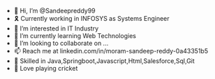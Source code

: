 - 👋 Hi, I’m @Sandeepreddy99
- 🎗  Currently working in INFOSYS as Systems Engineer
- 👀 I’m interested in IT Industry
- 🌱 I’m currently learning Web Technologies
- 💞️ I’m looking to collaborate on ...
- 📫 Reach me at linkedin.com/in/moram-sandeep-reddy-0a43351b5 
- 💪 Skilled in Java,Springboot,Javascript,Html,Salesforce,Sql,Git
- 🏏 Love playing cricket


<!---
Sandeepreddy99/Sandeepreddy99 is a ✨ special ✨ repository because its `README.md` (this file) appears on your GitHub profile.
You can click the Preview link to take a look at your changes.
--->
